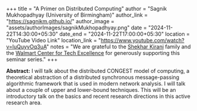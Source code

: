+++
title = "A Primer on Distributed Computing"
author = "Sagnik Mukhopadhyay (University of Birmingham)"
author_link = "https://sagnikm.github.io/"
author_image = "assets/authorImages/sagnikMukhopadhyay.png"
date = "2024-11-22T14:30:00+05:30"
date_end = "2024-11-22T17:00:00+05:30"
location = "YouTube Video Link"
location_link = "https://www.youtube.com/watch?v=luQuyvOq3uA"
notes = "We are grateful to the <a href = "https://www.accel.com/people/shekhar-kirani" target= "_blank">Shekhar Kirani</a> family and the <a href = "https://www.csa.iisc.ac.in/cfe-walmart/" target= "_blank">Walmart Center for Tech Excellence</a> for generously supporting this seminar series."
+++

<b>Abstract:</b>
I will talk about the distributed CONGEST model of computing, a theoretical abstraction of a distributed synchronous message-passing algorithmic framework that is used in modern network analysis. I will talk about a couple of upper and lower-bound techniques. This will be an introductory talk on the basics and recent research directions in this active research area.